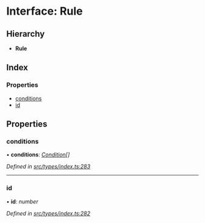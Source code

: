 # Interface: Rule

## Hierarchy

* **Rule**

## Index

### Properties

* [conditions](rule.md#conditions)
* [id](rule.md#id)

## Properties

###  conditions

• **conditions**: *[Condition](../globals.md#condition)[]*

*Defined in [src/types/index.ts:283](https://github.com/PolymathNetwork/polymesh-sdk/blob/7a4dc5b/src/types/index.ts#L283)*

___

###  id

• **id**: *number*

*Defined in [src/types/index.ts:282](https://github.com/PolymathNetwork/polymesh-sdk/blob/7a4dc5b/src/types/index.ts#L282)*
